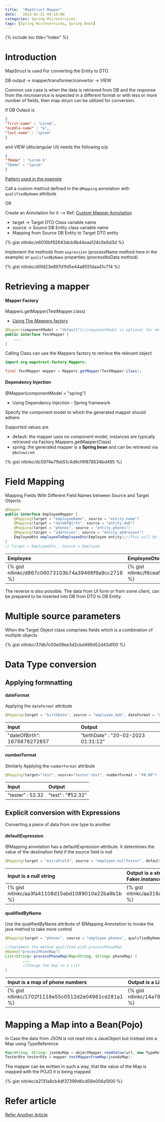 ```yaml
---
title:  "MapStruct Mapper"
date:   2023-02-21 09:16:00
categories: Spring Microservices
tags: [Spring Microservices, Spring Boot]
---
```

{% include toc title="Index" %}

# Introduction
MapStruct is used For converting the Entity to DTO.

DB output -> mapper/transformer/convertor -> VIEW


Common use case is when the data is retrieved from DB and the response from the microservice 
is expected in a different format or with less or more number of fields, then map struct can be utilized for 
conversion.

If DB Output is
```json
{
"first-name" : "Lorem",
"middle-name" : "k",
"last-name" : "ipsum"
}
```

and VIEW (dito/angular UI) needs the following o/p
```json
{
"fName" : "Lorem k"
"lName" : "ipsum"
}
```

[Pattern used in the example](https://www.baeldung.com/mapstruct#2-inject-spring-components-into-the-mapper)

Call a custom method defined in the `@Mapping` annotation with `qualifiedByName` attribute

OR

Create an Annotation for it --> Ref: [Custom Mapper Annotation](https://www.baeldung.com/mapstruct-custom-mapper#custom-mapper-annotation)

* target → Target DTO Class variable name
* source → Source DB Entity class variable name
* Mapping from Source DB Entity to Target DTO entity

{% gist nitinkc/e6016bf92643dcb9b44eaa124c0e6d3d %}

Implement the methods from `expression` (processName method here in the example)  or `qualifiedByName` properties (processNoData method)

{% gist nitinkc/d0fd23e897d1fd5e44a8551daa41c714 %}

# Retrieving a mapper

#### Mapper Factory
Mappers.getMapper(TestMapper.class)
* [Using The Mappers factory](https://mapstruct.org/documentation/stable/reference/html/#mappers-factory)


```java
@Mapper(componentModel = "default")//componentModel is optional for default
public interface TestMapper {
    ...
}
```

Calling Class can use the Mappers factory to retrieve the relevant object
```java
import org.mapstruct.factory.Mappers;

final TestMapper mapper = Mappers.getMapper(TestMapper.class);
```

#### Dependency Injection
@Mapper(componentModel = "spring")

* Using Dependency Injection - Spring framework

Specify the component model to which the generated mapper should adhere.

Supported values are
* default: the mapper uses no component model, instances are typically retrieved via Factory Mappers.getMapper(Class)
* spring: the generated mapper is a **Spring bean** and can be retrieved via `@Autowired`

{% gist nitinkc/dc5974e7fbb51c4d9cf6f878534bd495 %}

# Field Mapping
Mapping Fields With Different Field Names between Source and Target Objects

```java
@Mapper
public interface EmployeeMapper {
    @Mapping(target = "employeeName", source = "entity.name")
    @Mapping(target = "dateOfBirth", source = "entity.dob")
    @Mapping(target = "phones", source = "entity.phones")
    @Mapping(target = "addresses", source = "entity.addresses")
    EmployeeDto employeeToEmployeeDto(Employee entity);//This will be implemented by MapStruct
}
// Target = EmployeeDto , Source = Employee
```

| Employee                                            | EmployeeDto                                         | 
|:----------------------------------------------------|:----------------------------------------------------|      
| {% gist nitinkc/d867c06073103b74a39466f9a9cc2718 %} | {% gist nitinkc/f6ceaf913062d7aae7e8fff04fe09033 %} |

The reverse is also possible. The data from UI form or from some client, can be prepared to be inserted into DB
from DTO to DB Entity.


# Multiple source parameters

When the Target Object class comprises fields which is a combination of multiple objects

{% gist nitinkc/37db7c00e09ee3d2cbd499d52d40df00 %}

# Data Type conversion


## Applying formnatting

#### dateFormat
Applying the `dateFormat` attribute

```java
@Mapping(target = "birthDate", source = "employee.dob", dateFormat = "dd-MM-yyyy HH:mm:ss")
```

| Input                        | Output                            | 
|:-----------------------------|:----------------------------------|      
| "dateOfBirth": 1676878272857 |"birthDate" : "20-02-2023 01:31:12"|

#### numberFormat
Similarly Applying the `numberFormat` attribute

```java
@Mapping(target="test", source="tester.test", numberFormat = "₹#.00")
```

| Input            | Output            | 
|:-----------------|:------------------|      
| "tester" : 52.32 | "test" : "₹52.32" |


## Explicit conversion with Expressions

Converting a piece of data from one type to another

#### defaultExpression

@Mapping annotation has a defaultExpression attribute.  It determines the value of the destination field if the source field is null

```java
@Mapping(target = "extraField", source = "employee.nullTester", defaultExpression = "java(com.github.javafaker.Faker.instance().chuckNorris().fact())")
```

| Input is a null string                              | Output is a string based on Faker.instance().chuckNorris().fact() | 
|:----------------------------------------------------|:------------------------------------------------------------------|      
| {% gist nitinkc/aa3fa41108d15ebd1089010e22ba9b1b %} | {% gist nitinkc/aa316a68f721727af3e4dc9309db378f %}               |


#### qualifiedByName

Use the qualifiedByName attribute of @Mapping Annotation to invoke the java method to take more control
```java
@Mapping(target = "phones", source = "employee.phones", qualifiedByName = "processPhoneMap")//Map to List

//Implement the method qualified with processPhoneMap
@Named("processPhoneMap")
List<String> processPhoneMap(Map<String, String> phoneMap) {
        ...
        //Change the Map to a List
}
```

| Input is a map of phone numbers                     | Output is a List of Strings                         | 
|:----------------------------------------------------|:----------------------------------------------------|      
| {% gist nitinkc/1702f1118e55c0512d2e04961cd281a1 %} | {% gist nitinkc/14a786fc4ce7d9e7df6c58c23c8bab34 %} |

# Mapping a Map into a Bean(Pojo)

In Case the data from JSON is not read into a JavaObject but instead into a Map using TypeReference

```java
Map<String, String> jsonAsMap = objectMapper.readValue(url, new TypeReference<Map<String, String>>() {});
TesterDto testerDto = mapper.testMapperFromMap(jsonAsMap);
```

The mapper can be written in such a way, that the value of the Map is mapped with the POJO it is being mapped

{% gist nitinkc/a2131a8cb4df37399d6cd58e006a1900 %}


# Refer article

[Refer Another Article](https://nitinkc.github.io/spring/microservices/map-struct/)